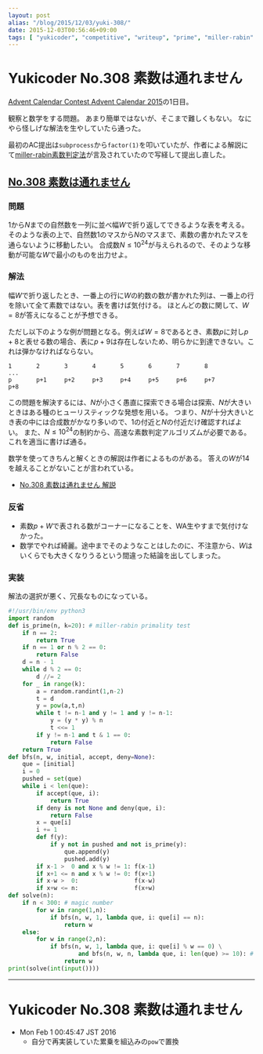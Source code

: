 ```yaml
---
layout: post
alias: "/blog/2015/12/03/yuki-308/"
date: 2015-12-03T00:56:46+09:00
tags: [ "yukicoder", "competitive", "writeup", "prime", "miller-rabin" ]
---
```


# Yukicoder No.308 素数は通れません

[Advent Calendar Contest Advent Calendar 2015](http://www.adventar.org/calendars/912)の1日目。

観察と数学をする問題。
あまり簡単ではないが、そこまで難しくもない。
なにやら怪しげな解法を生やしていたら通った。

最初のAC提出は`subprocess`から`factor(1)`を叩いていたが、作者による解説にて[miller-rabin素数判定法](https://ja.wikipedia.org/wiki/%E3%83%9F%E3%83%A9%E3%83%BC%E2%80%93%E3%83%A9%E3%83%93%E3%83%B3%E7%B4%A0%E6%95%B0%E5%88%A4%E5%AE%9A%E6%B3%95)が言及されていたので写経して提出し直した。

<!-- more -->

## [No.308 素数は通れません](http://yukicoder.me/problems/840)

### 問題

$1$から$N$までの自然数を一列に並べ幅$W$で折り返してできるような表を考える。
そのような表の上で、自然数$1$のマスから$N$のマスまで、素数の書かれたマスを通らないように移動したい。
合成数$N \le 10^{24}$が与えられるので、そのような移動が可能な$W$で最小のものを出力せよ。

### 解法

幅$W$で折り返したとき、一番上の行に$W$の約数の数が書かれた列は、一番上の行を除いて全て素数ではない。表を書けば気付ける。
ほとんどの数に関して、$W = 8$が答えになることが予想できる。

ただし以下のような例が問題となる。例えば$W = 8$であるとき、素数$p$に対し$p+8$と表せる数の場合、表に$p+9$は存在しないため、明らかに到達できない。これは弾かなければならない。

``` plain
1       2       3       4       5       6       7       8
...
p       p+1     p+2     p+3     p+4     p+5     p+6     p+7
p+8
```

この問題を解決するには、$N$が小さく愚直に探索できる場合は探索、$N$が大きいときはある種のヒューリスティックな発想を用いる。
つまり、$N$が十分大きいとき表の中には合成数がかなり多いので、$1$の付近と$N$の付近だけ確認すればよい。
また、$N \le 10^{24}$の制約から、高速な素数判定アルゴリズムが必要である。
これを適当に書けば通る。


数学を使ってきちんと解くときの解説は作者によるものがある。
答えの$W$が$14$を越えることがないことが言われている。

-   [No.308 素数は通れません 解説](http://yukicoder.me/problems/840/editorial)

### 反省

-   素数$p+W$で表される数がコーナーになることを、WA生やすまで気付けなかった。
-   数学でやれば綺麗。途中までそのようなことはしたのに、不注意から、$W$はいくらでも大きくなりうるという間違った結論を出してしまった。

### 実装

解法の選択が悪く、冗長なものになっている。

``` python
#!/usr/bin/env python3
import random
def is_prime(n, k=20): # miller-rabin primality test
    if n == 2:
        return True
    if n == 1 or n % 2 == 0:
        return False
    d = n - 1
    while d % 2 == 0:
        d //= 2
    for _ in range(k):
        a = random.randint(1,n-2)
        t = d
        y = pow(a,t,n)
        while t != n-1 and y != 1 and y != n-1:
            y = (y * y) % n
            t <<= 1
        if y != n-1 and t & 1 == 0:
            return False
    return True
def bfs(n, w, initial, accept, deny=None):
    que = [initial]
    i = 0
    pushed = set(que)
    while i < len(que):
        if accept(que, i):
            return True
        if deny is not None and deny(que, i):
            return False
        x = que[i]
        i += 1
        def f(y):
            if y not in pushed and not is_prime(y):
                que.append(y)
                pushed.add(y)
        if x-1 >  0 and x % w != 1: f(x-1)
        if x+1 <= n and x % w != 0: f(x+1)
        if x-w >  0:                f(x-w)
        if x+w <= n:                f(x+w)
def solve(n):
    if n < 300: # magic number
        for w in range(1,n):
            if bfs(n, w, 1, lambda que, i: que[i] == n):
                return w
    else:
        for w in range(2,n):
            if bfs(n, w, 1, lambda que, i: que[i] % w == 0) \
                    and bfs(n, w, n, lambda que, i: len(que) >= 10): # magic number
                return w
print(solve(int(input())))
```

---

# Yukicoder No.308 素数は通れません

-   Mon Feb  1 00:45:47 JST 2016
    -   自分で再実装していた累乗を組込みの`pow`で置換
